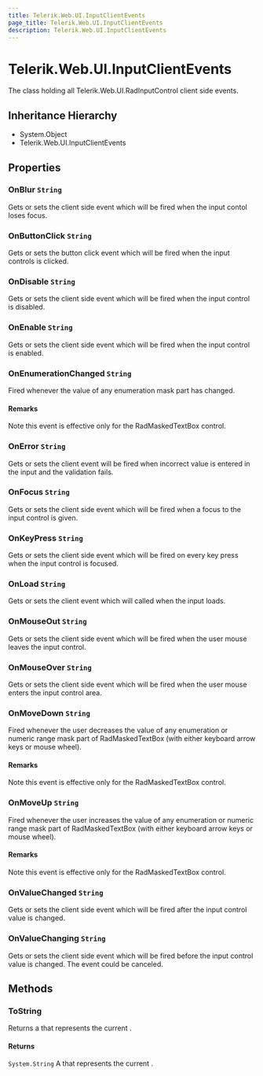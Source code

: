 ```yaml
---
title: Telerik.Web.UI.InputClientEvents
page_title: Telerik.Web.UI.InputClientEvents
description: Telerik.Web.UI.InputClientEvents
---
```


# Telerik.Web.UI.InputClientEvents

The class holding all Telerik.Web.UI.RadInputControl client side events.

## Inheritance Hierarchy

* System.Object
* Telerik.Web.UI.InputClientEvents

## Properties

###  OnBlur `String`

Gets or sets the client side event which will be fired when the input contol loses focus.

###  OnButtonClick `String`

Gets or sets the button click event which will be fired when the input controls is clicked.

###  OnDisable `String`

Gets or sets the client side event which will be fired when the input control is disabled.

###  OnEnable `String`

Gets or sets the client side event which will be fired when the input control is enabled.

###  OnEnumerationChanged `String`

Fired whenever the value of any enumeration mask part has changed.

#### Remarks
Note this event is effective only for the RadMaskedTextBox control.

###  OnError `String`

Gets or sets the client event will be fired when incorrect value is entered in the input and the validation fails.

###  OnFocus `String`

Gets or sets the client side event which will be fired when a focus to the input control is given.

###  OnKeyPress `String`

Gets or sets the client side event which will be fired on every key press when the input control is focused.

###  OnLoad `String`

Gets or sets the client event which will called when the input loads.

###  OnMouseOut `String`

Gets or sets the client side event which will be fired when the user mouse leaves the input control.

###  OnMouseOver `String`

Gets or sets the client side event which will be fired when the user mouse enters the input control area.

###  OnMoveDown `String`

Fired whenever the user decreases the value of any enumeration or numeric range mask part of RadMaskedTextBox 
            (with either keyboard arrow keys or mouse wheel).

#### Remarks
Note this event is effective only for the RadMaskedTextBox control.

###  OnMoveUp `String`

Fired whenever the user increases the value of any enumeration or numeric range mask part of RadMaskedTextBox 
            (with either keyboard arrow keys or mouse wheel).

#### Remarks
Note this event is effective only for the RadMaskedTextBox control.

###  OnValueChanged `String`

Gets or sets the client side event which will be fired after the input control value is changed.

###  OnValueChanging `String`

Gets or sets the client side event which will be fired before the input control value is changed. The event could be canceled.

## Methods

###  ToString

Returns a  that represents the current
            .

#### Returns

`System.String` A  that represents the current .

